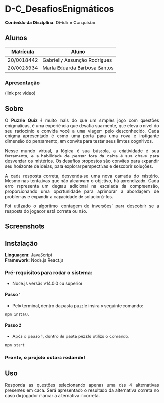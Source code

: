 # D-C_DesafiosEnigmáticos

**Conteúdo da Disciplina**: Dividir e Conquistar<br>

## Alunos
|Matrícula | Aluno |
| -- | -- |
| 20/0018442 |  Gabrielly Assunção Rodrigues |
| 20/0023934 |  Maria Eduarda Barbosa Santos |

### Apresentação
(link pro vídeo)

## Sobre

<p align="justify">
O <strong>Puzzle Quiz</strong> é muito mais do que um simples jogo com questões enigmáticas, é uma experiência que desafia sua mente, que eleva o nível do seu raciocínio e convida você a uma viagem pelo desconhecido. Cada enigma apresentado é como uma porta para uma nova e instigante dimensão do pensamento, um convite para testar seus limites cognitivos.
</p>
<p align="justify">
Nesse mundo virtual, a lógica é sua bússola, a criatividade é sua ferramenta, e a habilidade de pensar fora da caixa é sua chave para desvendar os mistérios. Os desafios propostos são convites para expandir seu horizonte de ideias, para explorar perspectivas e descobrir soluções.
</p>
<p align="justify">
A cada resposta correta, desvenda-se uma nova camada do mistério. Mesmo nas tentativas que não alcançam o objetivo, há aprendizado. Cada erro representa um degrau adicional na escalada da compreensão, proporcionando uma oportunidade para aprimorar a abordagem de problemas e expandir a capacidade de solucioná-los.
</p>
<p align="justify">
Foi utilizado o algoritmo 'contagem de inversões' para descobrir se a resposta do jogador está correta ou não. 
</p>

## Screenshots

## Instalação 
**Linguagem**: JavaScript<br>
**Framework**: Node.js React.js<br>

### Pré-requisitos para rodar o sistema:

- Node.js versão v14.0.0 ou superior <br>

#### Passo 1

- Pelo terminal, dentro da pasta puzzle insira o seguinte comando:

```
npm install
```

#### Passo 2

- Após o passo 1, dentro da pasta puzzle utilize o comando:

```
npm start
```

### Pronto, o projeto estará rodando!

## Uso 

<p align="justify">
Responda as questões selecionando apenas uma das 4 alternativas presentes em cada. Será apresentado o resultado da alternativa correta no caso do jogador marcar a alternativa incorreta.
</p>
